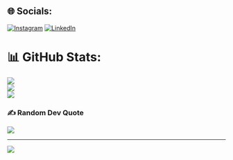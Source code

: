 

## 🌐 Socials:
[![Instagram](https://img.shields.io/badge/Instagram-%23E4405F.svg?logo=Instagram&logoColor=white)](https://instagram.com/hossein.tabaie?igshid=OGQ5ZDc2ODk2ZA==) [![LinkedIn](https://img.shields.io/badge/LinkedIn-%230077B5.svg?logo=linkedin&logoColor=white)](https://www.linkedin.com/in/hossein-kazemi-tabaie?utm_source=share&utm_campaign=share_via&utm_content=profile&utm_medium=android_app)


# 📊 GitHub Stats:
![](https://github-readme-stats.vercel.app/api?username=hosseinkazemi99&theme=radical&hide_border=false&include_all_commits=false&count_private=false)<br/>
![](https://github-readme-streak-stats.herokuapp.com/?user=hosseinkazemi99&theme=radical&hide_border=false)<br/>
![](https://github-readme-stats.vercel.app/api/top-langs/?username=hosseinkazemi99&theme=radical&hide_border=false&include_all_commits=false&count_private=false&layout=compact)


### ✍️ Random Dev Quote
![](https://quotes-github-readme.vercel.app/api?type=horizontal&theme=radical)

---
[![](https://visitcount.itsvg.in/api?id=hosseinkazemi99&icon=2&color=1)](https://visitcount.itsvg.in)

